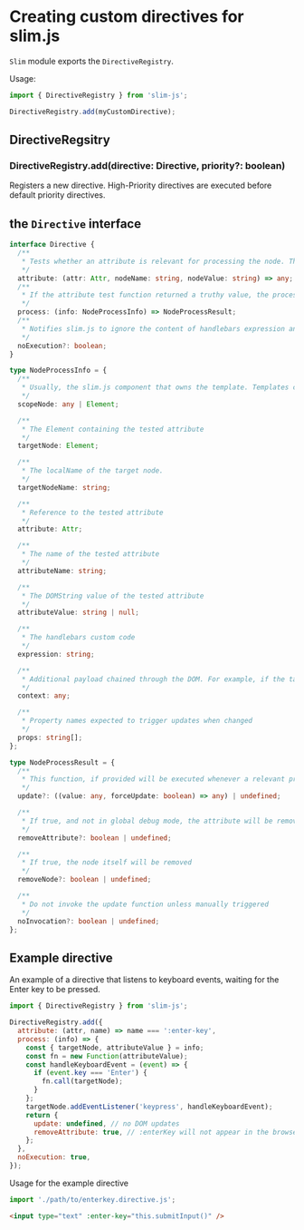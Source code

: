 # Creating custom directives for slim.js

`Slim` module exports the `DirectiveRegistry`.

Usage:

```javascript
import { DirectiveRegistry } from 'slim-js';

DirectiveRegistry.add(myCustomDirective);
```

## DirectiveRegsitry

### DirectiveRegistry.add(directive: Directive, priority?: boolean)

Registers a new directive. High-Priority directives are executed before default priority directives.

## the `Directive` interface

```typescript
interface Directive {
  /**
   * Tests whether an attribute is relevant for processing the node. The result is converted to boolean
   */
  attribute: (attr: Attr, nodeName: string, nodeValue: string) => any;
  /**
   * If the attribute test function returned a truthy value, the process will be executed
   */
  process: (info: NodeProcessInfo) => NodeProcessResult;
  /**
   * Notifies slim.js to ignore the content of handlebars expression and disabled the execution of it's content
   */
  noExecution?: boolean;
}
```

```typescript
type NodeProcessInfo = {
  /**
   * Usually, the slim.js component that owns the template. Templates can also be bound to objects or other HTMLElements.
   */
  scopeNode: any | Element;

  /**
   * The Element containing the tested attribute
   */
  targetNode: Element;

  /**
   * The localName of the target node.
   */
  targetNodeName: string;

  /**
   * Reference to the tested attribute
   */
  attribute: Attr;

  /**
   * The name of the tested attribute
   */
  attributeName: string;

  /**
   * The DOMString value of the tested attribute
   */
  attributeValue: string | null;

  /**
   * The handlebars custom code
   */
  expression: string;

  /**
   * Additional payload chained through the DOM. For example, if the targetNode was generated by another directive, it can hold additional context
   */
  context: any;

  /**
   * Property names expected to trigger updates when changed
   */
  props: string[];
};

type NodeProcessResult = {
  /**
   * This function, if provided will be executed whenever a relevant property is changed
   */
  update?: ((value: any, forceUpdate: boolean) => any) | undefined;

  /**
   * If true, and not in global debug mode, the attribute will be removed
   */
  removeAttribute?: boolean | undefined;

  /**
   * If true, the node itself will be removed
   */
  removeNode?: boolean | undefined;

  /**
   * Do not invoke the update function unless manually triggered
   */
  noInvocation?: boolean | undefined;
};
```

## Example directive

An example of a directive that listens to keyboard events, waiting for the Enter key to be pressed.

```javascript
import { DirectiveRegistry } from 'slim-js';

DirectiveRegistry.add({
  attribute: (attr, name) => name === ':enter-key',
  process: (info) => {
    const { targetNode, attributeValue } = info;
    const fn = new Function(attributeValue);
    const handleKeyboardEvent = (event) => {
      if (event.key === 'Enter') {
        fn.call(targetNode);
      }
    };
    targetNode.addEventListener('keypress', handleKeyboardEvent);
    return {
      update: undefined, // no DOM updates
      removeAttribute: true, // :enterKey will not appear in the browser
    };
  },
  noExecution: true,
});
```

Usage for the example directive

```javascript
import './path/to/enterkey.directive.js';
```

```html
<input type="text" :enter-key="this.submitInput()" />
```
